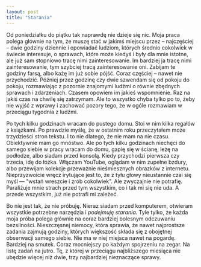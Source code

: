 ```yaml
---
layout: post
title: "Starania"
---
```


Od poniedziałku do piątku tak naprawdę nie dzieje się nic. Moja praca polega głównie na tym, że muszę stać w jakimś miejscu przez – najczęściej – dwie godziny dziennie i opowiadać ludziom, których średnio cokolwiek w świecie interesuje, o sprawach, które może kiedyś i były dla mnie istotne, ale już sam stopniowo tracę nimi zainteresowanie. Im bardziej ja tracę nimi zainteresowanie, tym szybciej tracą zainteresowanie oni. Zabijam te godziny farsą, albo każę im już sobie pójść. Coraz częściej – nawet nie przychodzić. Później przez godzinę czy dwie szwendam się od pokoju do pokoju, rozmawiając z pozornie znajomymi ludźmi o równie zbędnych sprawach i zdarzeniach. Czasem opowiem im jakieś wspomnienie. Raz na jakiś czas na chwilę się zatrzymam. Ale to wszystko chyba tylko po to, żeby nie wyjść z wprawy i zachować pozory tego, że w ogóle rozmawiam w przeciągu tygodnia z ludźmi.

Po tych kilku godzinach wracam do pustego domu. Stoi w nim kilka regałów z książkami. Po prawdzie myślę, że w ostatnim roku przeczytałem może trzydzieści stron tekstu. I to nie dlatego, że nie mam na nie czasu. Obiektywnie mam go mnóstwo. Ale po tych kilku godzinach niechęci do samego siebie w pracy wracam do domu, gapię się w ścianę, leżę na podłodze, albo siadam przed konsolą. Kiedy przychodzi pierwsza czy trzecia, idę do łóżka. Włączam YouTube, oglądam w nim zupełne bzdury, albo przewijam kolekcje przeważnie nieśmiesznych obrazków z internetu. Nieprzyzwoicie wręcz irytujące jest to, że z tyłu głowy nieustannie czai się myśl — "wstań wreszcie i zrób cokolwiek". Ale zwyczajnie nie potrafię. Paraliżuje mnie strach przed tym wszystkim, co i tak mi się nie uda. A przede wszystkim, już nie potrafi mi zależeć.

Bo nie jest tak, że nie próbuję. Nieraz siadam przed komputerem, otwieram wszystkie potrzebne narzędzia i *podejmuję starania*. Tyle tylko, że każda moja próba polega głównie na coraz bardziej bolesnym odczuwaniu bezsilności. Nieszczęsnej niemocy, która sprawia, że nawet najprostsze zadania zajmują godziny, których większość składa się z obojętnej obserwacji samego siebie. Nie ma w niej miejsca nawet na pogardę. Bardziej na smutek. Coraz mocniejszy po każdym spojrzeniu na zegar. Na listę zadań na jutro. Tę, z której w przeciągu najbliższego miesiąca nie ubędzie więcej niż dwie, trzy najbardziej nieznaczące sprawy.
